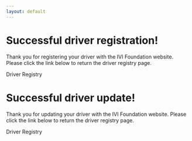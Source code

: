 ```yaml
---
layout: default
---
```


# Successful driver registration\!


Thank you for registering your driver with the IVI Foundation website.
Please click the link below to return the driver registry page.


Driver Registry

# Successful driver update\!


Thank you for updating your driver with the IVI Foundation website.
Please click the link below to return the driver registry page.


Driver Registry
